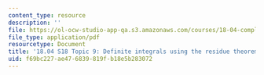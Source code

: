 ```yaml
---
content_type: resource
description: ''
file: https://ol-ocw-studio-app-qa.s3.amazonaws.com/courses/18-04-complex-variables-with-applications-spring-2018/f69bc227ae476839819fb18e5b283072_MIT18_04S18_topic9.pdf
file_type: application/pdf
resourcetype: Document
title: '18.04 S18 Topic 9: Definite integrals using the residue theorem'
uid: f69bc227-ae47-6839-819f-b18e5b283072
---
```

